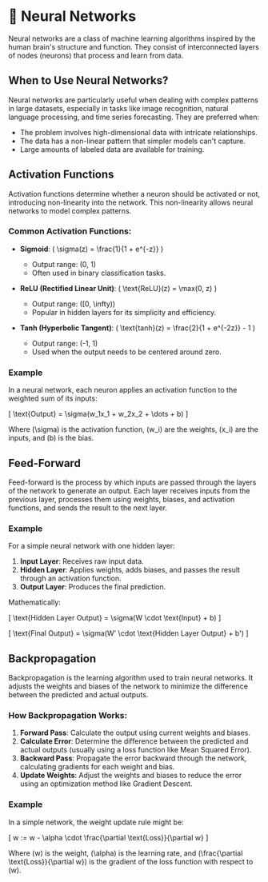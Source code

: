 # 🤖 Neural Networks

Neural networks are a class of machine learning algorithms inspired by the human brain's structure and function. They consist of interconnected layers of nodes (neurons) that process and learn from data.

## When to Use Neural Networks?

Neural networks are particularly useful when dealing with complex patterns in large datasets, especially in tasks like image recognition, natural language processing, and time series forecasting. They are preferred when:

- The problem involves high-dimensional data with intricate relationships.
- The data has a non-linear pattern that simpler models can't capture.
- Large amounts of labeled data are available for training.

## Activation Functions

Activation functions determine whether a neuron should be activated or not, introducing non-linearity into the network. This non-linearity allows neural networks to model complex patterns.

### Common Activation Functions:

- **Sigmoid**: \( \sigma(z) = \frac{1}{1 + e^{-z}} \)
  - Output range: (0, 1)
  - Often used in binary classification tasks.

- **ReLU (Rectified Linear Unit)**: \( \text{ReLU}(z) = \max(0, z) \)
  - Output range: \([0, \infty)\)
  - Popular in hidden layers for its simplicity and efficiency.

- **Tanh (Hyperbolic Tangent)**: \( \text{tanh}(z) = \frac{2}{1 + e^{-2z}} - 1 \)
  - Output range: (-1, 1)
  - Used when the output needs to be centered around zero.

### Example

In a neural network, each neuron applies an activation function to the weighted sum of its inputs:

\[
\text{Output} = \sigma(w_1x_1 + w_2x_2 + \dots + b)
\]

Where \(\sigma\) is the activation function, \(w_i\) are the weights, \(x_i\) are the inputs, and \(b\) is the bias.

## Feed-Forward

Feed-forward is the process by which inputs are passed through the layers of the network to generate an output. Each layer receives inputs from the previous layer, processes them using weights, biases, and activation functions, and sends the result to the next layer.

### Example

For a simple neural network with one hidden layer:

1. **Input Layer**: Receives raw input data.
2. **Hidden Layer**: Applies weights, adds biases, and passes the result through an activation function.
3. **Output Layer**: Produces the final prediction.

Mathematically:

\[
\text{Hidden Layer Output} = \sigma(W \cdot \text{Input} + b)
\]

\[
\text{Final Output} = \sigma(W' \cdot \text{Hidden Layer Output} + b')
\]

## Backpropagation

Backpropagation is the learning algorithm used to train neural networks. It adjusts the weights and biases of the network to minimize the difference between the predicted and actual outputs.

### How Backpropagation Works:

1. **Forward Pass**: Calculate the output using current weights and biases.
2. **Calculate Error**: Determine the difference between the predicted and actual outputs (usually using a loss function like Mean Squared Error).
3. **Backward Pass**: Propagate the error backward through the network, calculating gradients for each weight and bias.
4. **Update Weights**: Adjust the weights and biases to reduce the error using an optimization method like Gradient Descent.

### Example

In a simple network, the weight update rule might be:

\[
w := w - \alpha \cdot \frac{\partial \text{Loss}}{\partial w}
\]

Where \(w\) is the weight, \(\alpha\) is the learning rate, and \(\frac{\partial \text{Loss}}{\partial w}\) is the gradient of the loss function with respect to \(w\).
